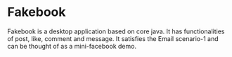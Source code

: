 # Fakebook
Fakebook is a desktop application based on core java. It has functionalities of post, like, comment and message. It satisfies the Email scenario-1 and can be thought of as a mini-facebook demo.

